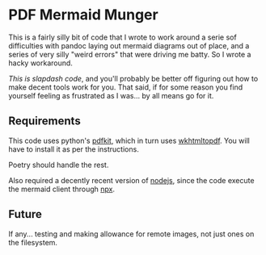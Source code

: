 # PDF Mermaid Munger

This is a fairly silly bit of code that I wrote to work around a serie sof difficulties with pandoc laying out mermaid diagrams out of place, and a series of very silly "weird errors" that were driving me batty. So I wrote a hacky workaround.

_This is slapdash code_, and you'll probably be better off figuring out how to make decent tools work for you. That said, if for some reason you find yourself feeling as frustrated as I was... by all means go for it.

## Requirements

This code uses python's [pdfkit](https://pypi.org/project/pdfkit/), which in turn uses [wkhtmltopdf](https://wkhtmltopdf.org/). You will have to install it as per the instructions.

Poetry should handle the rest.

Also required a decently recent version of [nodejs](https://nodejs.org), since the code execute the mermaid client through [npx](https://www.npmjs.com/package/npx).

## Future

If any... testing and making allowance for remote images, not just ones on the filesystem.
